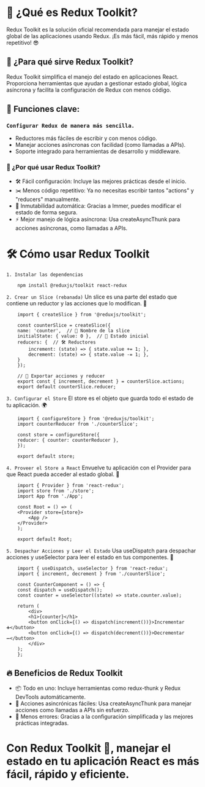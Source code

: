 # 🌟 ¿Qué es Redux Toolkit?
Redux Toolkit es la solución oficial recomendada para manejar el estado global de las aplicaciones usando Redux. ¡Es más fácil, más rápido y menos repetitivo! 😎

## 🎯 ¿Para qué sirve Redux Toolkit?
Redux Toolkit simplifica el manejo del estado en aplicaciones React. Proporciona herramientas que ayudan a gestionar estado global, lógica asíncrona y facilita la configuración de Redux con menos código.

## 🔑 Funciones clave:

### `Configurar Redux de manera más sencilla.`
- Reductores más fáciles de escribir y con menos código.
- Manejar acciones asíncronas con facilidad (como llamadas a APIs).
- Soporte integrado para herramientas de desarrollo y middleware.

### 🚀 ¿Por qué usar Redux Toolkit?
- 🛠 Fácil configuración: Incluye las mejores prácticas desde el inicio.
- ✂️ Menos código repetitivo: Ya no necesitas escribir tantos "actions" y "reducers" manualmente.
- 🧠 Inmutabilidad automática: Gracias a Immer, puedes modificar el estado de forma segura.
- ⚡ Mejor manejo de lógica asíncrona: Usa createAsyncThunk para acciones asíncronas, como llamadas a APIs.

# 🛠 Cómo usar Redux Toolkit
 
 `1. Instalar las dependencias`

        npm install @reduxjs/toolkit react-redux

 `2. Crear un Slice (rebanada)`
Un slice es una parte del estado que contiene un reductor y las acciones que lo modifican. 🍕

        import { createSlice } from '@reduxjs/toolkit';

        const counterSlice = createSlice({
        name: 'counter',  // 🔖 Nombre de la slice
        initialState: { value: 0 },  // 🚀 Estado inicial
        reducers: {  // 🛠 Reductores
            increment: (state) => { state.value += 1; },
            decrement: (state) => { state.value -= 1; },
        }
        });

        // 🚨 Exportar acciones y reducer
        export const { increment, decrement } = counterSlice.actions;
        export default counterSlice.reducer;

 `3. Configurar el Store`
El store es el objeto que guarda todo el estado de tu aplicación. 🌍

        import { configureStore } from '@reduxjs/toolkit';
        import counterReducer from './counterSlice';

        const store = configureStore({
        reducer: { counter: counterReducer },
        });

        export default store;

 `4. Proveer el Store a React`
Envuelve tu aplicación con el Provider para que React pueda acceder al estado global. 🎯

        import { Provider } from 'react-redux';
        import store from './store';
        import App from './App';

        const Root = () => (
        <Provider store={store}>
            <App />
        </Provider>
        );

        export default Root;

 `5. Despachar Acciones y Leer el Estado`
Usa useDispatch para despachar acciones y useSelector para leer el estado en tus componentes. 🔄


        import { useDispatch, useSelector } from 'react-redux';
        import { increment, decrement } from './counterSlice';

        const CounterComponent = () => {
        const dispatch = useDispatch();
        const counter = useSelector((state) => state.counter.value);

        return (
            <div>
            <h1>{counter}</h1>
            <button onClick={() => dispatch(increment())}>Incrementar ➕</button>
            <button onClick={() => dispatch(decrement())}>Decrementar ➖</button>
            </div>
        );
        };


## 🔥 Beneficios de Redux Toolkit
- 📦 Todo en uno: Incluye herramientas como redux-thunk y Redux DevTools automáticamente.
- 🎯 Acciones asincrónicas fáciles: Usa createAsyncThunk para manejar acciones como llamadas a APIs sin esfuerzo.
- 🚀 Menos errores: Gracias a la configuración simplificada y las mejores prácticas integradas.

# Con Redux Toolkit 🎉, manejar el estado en tu aplicación React es más fácil, rápido y eficiente.







